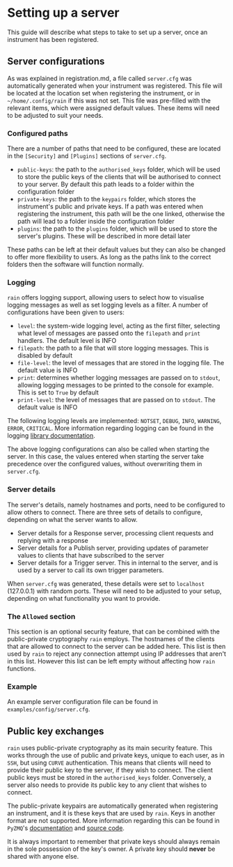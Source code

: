 # Setting up a server

This guide will describe what steps to take to set up a server, once an instrument has been registered.

## Server configurations

As was explained in registration.md, a file called `server.cfg` was automatically generated when your instrument was registered.
This file will be located at the location set when registering the instrument, or in `~/home/.config/rain` if this was not set.
This file was pre-filled with the relevant items, which were assigned default values.
These items will need to be adjusted to suit your needs.

### Configured paths

There are a number of paths that need to be configured, these are located in the `[Security]` and `[Plugins]` sections of `server.cfg`.

- `public-keys`: the path to the `authorised_keys` folder, which will be used to store the public keys of the clients that will be authorised to connect to your server. By default this path leads to a folder within the configuration folder
- `private-keys`: the path to the `keypairs` folder, which stores the instrument's public and private keys. If a path was entered when registering the instrument, this path will be the one linked, otherwise the path will lead to a folder inside the configuration folder
- `plugins`: the path to the `plugins` folder, which will be used to store the server's plugins. These will be described in more detail later

These paths can be left at their default values but they can also be changed to offer more flexibility to users.
As long as the paths link to the correct folders then the software will function normally.

### Logging

`rain` offers logging support, allowing users to select how to visualise logging messages as well as set logging levels as a filter.
A number of configurations have been given to users:

- `level`: the system-wide logging level, acting as the first filter, selecting what level of messages are passed onto the `filepath` and `print` handlers. The default level is INFO
- `filepath`: the path to a file that will store logging messages. This is disabled by default
- `file-level`: the level of messages that are stored in the logging file. The default value is INFO
- `print`: determines whether logging messages are passed on to `stdout`, allowing logging messages to be printed to the console for example. This is set to `True` by default
- `print-level`: the level of messages that are passed on to `stdout`. The default value is INFO

The following logging levels are implemented: `NOTSET`, `DEBUG`, `INFO`, `WARNING`, `ERROR`, `CRITICAL`.
More information regarding logging can be found in the logging [library documentation](https://docs.python.org/3/library/logging.html).

The above logging configurations can also be called when starting the server.
In this case, the values entered when starting the server take precedence over the configured values, without overwriting them in `server.cfg`.

### Server details

The server's details, namely hostnames and ports, need to be configured to allow others to connect.
There are three sets of details to configure, depending on what the server wants to allow.

- Server details for a Response server, processing client requests and replying with a response
- Server details for a Publish server, providing updates of parameter values to clients that have subscribed to the server
- Server details for a Trigger server. This in internal to the server, and is used by a server to call its own trigger parameters.

When `server.cfg` was generated, these details were set to `localhost` (127.0.0.1) with random ports.
These will need to be adjusted to your setup, depending on what functionality you want to provide.

### The `Allowed` section

This section is an optional security feature, that can be combined with the public-private cryptography `rain` employs.
The hostnames of the clients that are allowed to connect to the server can be added here.
This list is then used by `rain` to reject any connection attempt using IP addresses that aren't in this list.
However this list can be left empty without affecting how `rain` functions.

### Example

An example server configuration file can be found in `examples/config/server.cfg`.

## Public key exchanges

`rain` uses public-private cryptography as its main security feature.
This works through the use of public and private keys, unique to each user, as in `SSH`, but using `CURVE` authentication.
This means that clients will need to provide their public key to the server, if they wish to connect.
The client public keys must be stored in the `authorised_keys` folder.
Conversely, a server also needs to provide its public key to any client that wishes to connect.

The public-private keypairs are automatically generated when registering an instrument, and it is these keys that are used by `rain`.
Keys in another format are not supported.
More information regarding this can be found in `PyZMQ`'s [documentation](https://pyzmq.readthedocs.io/en/latest/api/zmq.auth.html) and [source code](https://github.com/zeromq/pyzmq).

It is always important to remember that private keys should always remain in the sole possession of the key's owner.
A private key should **never** be shared with anyone else.
